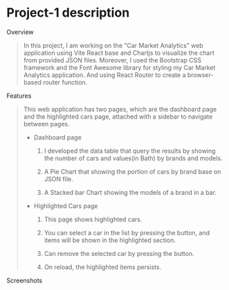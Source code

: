 # Project-1 description
Overview


>In this project, I am working on the "Car Market Analytics" web application using Vite React base and Chartjs to visualize the chart from provided JSON files. Moreover, I used the Bootstrap CSS framework and the Font Awesome library for styling my Car Market Analytics application. And using React Router to create a browser-based router function.


Features
> This web application has two pages, which are the dashboard page and the highlighted cars page, attached with a sidebar to navigate between pages. 
> - Dashboard page 
> 	1. I developed the data table that query the results by showing the number of cars and values(in Bath) by brands and models.
>
> 	2. A Pie Chart that showing the portion of cars by brand base on JSON file.
> 	
> 	3. A Stacked bar Chart showing the models of a brand in a bar.
> 	
> - Highlighted Cars page 
>  	
>  	1. This page shows highlighted cars. 
>  	
>  	2. You can select a car in the list by pressing the button, and items will be shown in the highlighted section.
>  	
>  	3. Can remove the selected car by pressing the button. 
>  	
>  	4. On reload, the highlighted items persists.


Screenshots 























